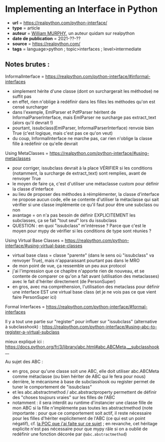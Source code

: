 # Implementing an Interface in Python

- **url** = https://realpython.com/python-interface/
- **type** = article
- **auteur** = [William MURPHY](https://realpython.com/team/wmurphy/), un auteur quidam sur realpython
- **date de publication** = 2021-??-??
- **source** = https://realpython.com/
- **tags** = language>python ; topic>interfaces ; level>intermediate

## Notes brutes :

InformalInterface = https://realpython.com/python-interface/#informal-interfaces

- simplement hérite d'une classe (dont on surchargerait les méthodse) ne suffit pas
- en effet, rien n'oblige à redéfinir dans les filles les méthodes qu'on est censé surcharger
- dans l'exemple, EmlParser et PdfParser héritent de InformalParserInterface, mais EmlParser ne surcharge pas extract_text (alors qu'il devrait !)
- pourtant, issubclass(EmlParser, InformalParserInterface) renvoie bien True (c'est logique, mais c'est pas ce qu'on veut)
- du coup, InformalInterface ne marche pas, car rien n'oblige la classe fille à redéfinir ce qu'elle devrait

Using MetaClasses = https://realpython.com/python-interface/#using-metaclasses

- pour corriger, issubclass devrait à la place VÉRIFIER si les conditions (notamment, la surcharge de extract_text) sont remplies, avant de renvoyer True
- le moyen de faire ça, c'est d'utiliser une métaclasse custom pour définir la classe d'interface
- au lieu de proposer des méthodes à réimplémenter, la classe d'interface ne propose aucun code, elle se contente d'utiliser la métaclasse qui sait vérifier si une classe implémente ce qu'il faut pour être une subclass ou non
- avantage = on n'a pas besoin de définir EXPLICITEMENT les subclasses, ça se fait "tout seul" lors du issubclass
- QUESTION : en quoi "issubclass" m'intéresse ? Parce que c'est le moyen pour mypy de vérifier si les conditions de type sont réunies ?

Using Virtual Base Classes = https://realpython.com/python-interface/#using-virtual-base-classes

- virtual base class = classe "parente" (dans le sens où "issubclass" va renvoyer True), mais n'apparaissant pourtant pas dans le MRO
- de mon point de vue, ça ressemble un peu aux protocol
- j'ai l'impression que ce chapitre n'apporte rien de nouveau, et se contente de comparer ce qu'on a fait avant (utilisation des metaclasses) avec le fait d'hériter directement (de PersonSuper)
- en gros, avec ma compréhension, l'utilisation des metaclass pour définir une interface EST une virtual base class (et je ne vois pas ce que vient faire PersonSuper ici)

Formal Interfaces = https://realpython.com/python-interface/#formal-interfaces

Il y a tout une partie sur "register" pour influer sur "issubclass" (alternative à subclasshook) : https://realpython.com/python-interface/#using-abc-to-register-a-virtual-subclass

mieux expliqué ici : https://docs.python.org/fr/3/library/abc.html#abc.ABCMeta.__subclasshook__

Au sujet des ABC :

- en gros, pour qu'une classe soit une ABC, elle doit utiliser abc.ABCMeta comme métaclasse (ou bien hériter de ABC qui le fera pour nous)
- derrière, le mécanisme à base de subclasshook ou register permet de tuner le comportement de "issubclass"
- et les abc.abstractmethod / abc.abstractproperty permettent de définir des "choses toujours vraies" sur les filles de l'ABC
- notamment : il sera interdit au runtime d'instancier une classe fille de mon ABC si la fille n'implémente pas toutes les abstractmethod (note importante : pour que ce comportement soit actif, il reste nécessaire pour les filles d'hériter explicitement de l'ABC (ce qui est un point négatif), cf. [la POC que j'ai faite sur ce sujet](https://github.com/phidra/pocs/blob/fd9f9d9b5321433008b90bf0cc116817f33479c4/python/type_checking/poc05_abstractmethod_runtime_behaviour/poc.py) ; en revanche, cet héritage explicite n'est pas nécessaire pour que mypy râle si on a oublié de redéfinir une fonction décorée par `@abc.abstractmethod`)
